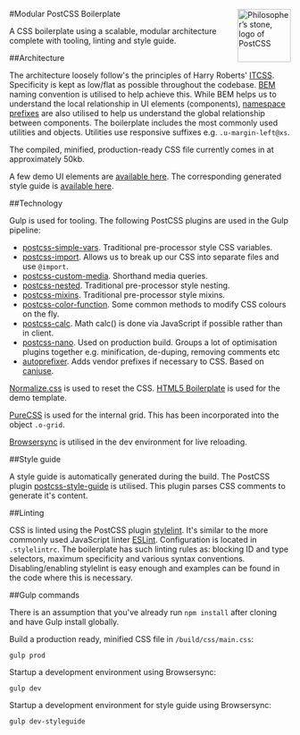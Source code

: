 <img align="right" width="95" height="95"
     title="Philosopher’s stone, logo of PostCSS"
     src="http://postcss.github.io/postcss/logo.svg">
     
#Modular PostCSS Boilerplate

A CSS boilerplate using a scalable, modular architecture complete with tooling, linting and style guide.

##Architecture

The architecture loosely follow's the principles of Harry Roberts' [ITCSS](http://itcss.io). Specificity is kept as low/flat as possible throughout the codebase. [BEM](http://getbem.com) naming convention is utilised to help achieve this. While BEM helps us to understand the local relationship in UI elements (components), [namespace prefixes](http://csswizardry.com/2015/08/bemit-taking-the-bem-naming-convention-a-step-further) are
also utilised to help us understand the global relationship between components. The boilerplate includes the most commonly used utilities and objects. Utilities use responsive suffixes e.g. `.u-margin-left@xs`.

The compiled, minified, production-ready CSS file currently comes in at approximately 50kb.

A few demo UI elements are [available here](http://www.kreative.co.uk/github/modular-postcss-boilerplate). The corresponding generated style guide is [available here](http://www.kreative.co.uk/github/modular-postcss-boilerplate/styleguide).

##Technology

Gulp is used for tooling. The following PostCSS plugins are used in the Gulp pipeline:

- [postcss-simple-vars](https://github.com/postcss/postcss-simple-vars). Traditional pre-processor style CSS variables.
- [postcss-import](https://github.com/postcss/postcss-import). Allows us to break up our CSS into separate files and use `@import`.
- [postcss-custom-media](https://github.com/postcss/postcss-custom-media). Shorthand media queries.
- [postcss-nested](https://github.com/postcss/postcss-nested). Traditional pre-processor style nesting.
- [postcss-mixins](https://github.com/postcss/postcss-mixins). Traditional pre-processor style mixins.
- [postcss-color-function](https://github.com/postcss/postcss-color-function). Some common methods to modify CSS colours on the fly.
- [postcss-calc](https://github.com/postcss/postcss-calc). Math calc() is done via JavaScript if possible rather than in client.
- [postcss-nano](https://github.com/ben-eb/cssnano). Used on production build. Groups a lot of optimisation plugins together e.g. minification, de-duping, removing comments etc
- [autoprefixer](https://github.com/postcss/autoprefixer). Adds vendor prefixes if necessary to CSS. Based on [caniuse](http://caniuse.com).

[Normalize.css](https://necolas.github.io/normalize.css/) is used to reset the CSS. [HTML5 Boilerplate](https://html5boilerplate.com) is used for the demo template.

[PureCSS](http://purecss.io) is used for the internal grid. This has been incorporated into the object `.o-grid`.

[Browsersync](https://www.browsersync.io) is utilised in the dev environment for live reloading.

##Style guide

A style guide is automatically generated during the build. The PostCSS plugin [postcss-style-guide](https://github.com/morishitter/postcss-style-guide) is utilised. This plugin parses CSS comments to generate it's content.

##Linting

CSS is linted using the PostCSS plugin [stylelint](http://stylelint.io). It's similar to the more commonly used JavaScript linter [ESLint](http://eslint.org). Configuration is located in `.stylelintrc`. The boilerplate has such linting rules as: blocking ID and type selectors, maximum specificity and various syntax conventions. Disabling/enabling stylelint is easy enough and examples can be found in the code where this is necessary.

##Gulp commands

There is an assumption that you've already run `npm install` after cloning and have Gulp install globally.

Build a production ready, minified CSS file in `/build/css/main.css`:
```
gulp prod
```
Startup a development environment using Browsersync:
```
gulp dev
```
Startup a development environment for style guide using Browsersync:
```
gulp dev-styleguide
```
